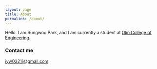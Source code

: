 ```yaml
---
layout: page
title: About
permalink: /about/
---
```


Hello. I am Sungwoo Park, and I am currently a student at [Olin College of Engineering](http://www.olin.edu/ "Olin College of Engineering"). 

### Contact me

[iyw03211@gmail.com](mailto:iyw03211@gmail.com)
